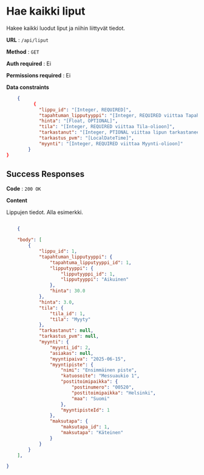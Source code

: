 # Hae kaikki liput

Hakee kaikki luodut liput ja niihin liittyvät tiedot.

**URL** : `/api/liput`

**Method** : `GET`

**Auth required** : Ei

**Permissions required** : Ei

**Data constraints**

```json
    {
          {
            "lippu_id": "[Integer, REQUIRED]",
            "tapahtuman_lipputyyppi": "[Integer, REQUIRED viittaa Tapahtuman_lipputyyppi-olioon]",
            "hinta": "[Float, OPTIONAL]",
            "tila": "[Integer, REQUIRED viittaa Tila-olioon]",
            "tarkastanut": "[Integer, PTIONAL viittaa lipun tarkastaneeseen Kayttaja-olioon]",
            "tarkastus_pvm": "[LocalDateTime]",
            "myynti": "[Integer, REQUIRED viittaa Myynti-olioon]"
        }
}
```

## Success Responses

**Code** : `200 OK`

**Content**

Lippujen tiedot. Alla esimerkki.

```json

    {

    "body": [
        {
            "lippu_id": 1,
            "tapahtuman_lipputyyppi": {
                "tapahtuma_lipputyyppi_id": 1,
                "lipputyyppi": {
                    "lipputyyppi_id": 1,
                    "lipputyyppi": "Aikuinen"
                },
                "hinta": 30.0
            },
            "hinta": 3.0,
            "tila": {
                "tila_id": 1,
                "tila": "Myyty"
            },
            "tarkastanut": null,
            "tarkastus_pvm": null,
            "myynti": {
                "myynti_id": 2,
                "asiakas": null,
                "myyntipaiva": "2025-06-15",
                "myyntipiste": {
                    "nimi": "Ensimmäinen piste",
                    "katuosoite": "Messuaukio 1",
                    "postitoimipaikka": {
                        "postinumero": "00520",
                        "postitoimipaikka": "Helsinki",
                        "maa": "Suomi"
                    },
                    "myyntipisteId": 1
                },
                "maksutapa": {
                    "maksutapa_id": 1,
                    "maksutapa": "Käteinen"
                }
            }
        }
    ],

}
  

```